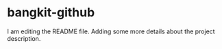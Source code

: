 # bangkit-github
I am editing the README file. Adding some more details about the project description.

